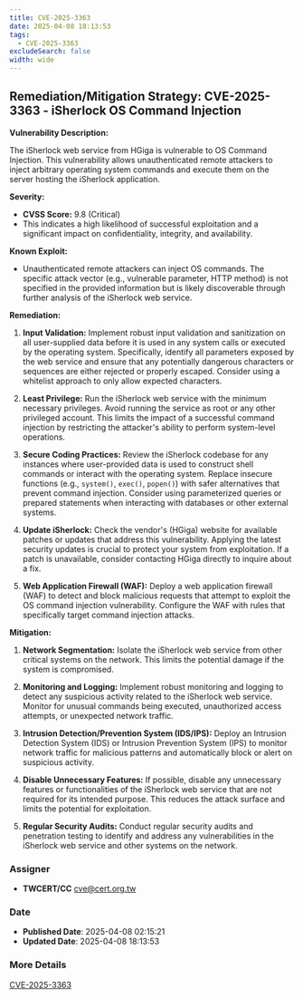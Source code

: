 ```yaml
---
title: CVE-2025-3363
date: 2025-04-08 18:13:53
tags:
  - CVE-2025-3363
excludeSearch: false
width: wide
---
```


## Remediation/Mitigation Strategy: CVE-2025-3363 - iSherlock OS Command Injection

**Vulnerability Description:**

The iSherlock web service from HGiga is vulnerable to OS Command Injection. This vulnerability allows unauthenticated remote attackers to inject arbitrary operating system commands and execute them on the server hosting the iSherlock application.

**Severity:**

*   **CVSS Score:** 9.8 (Critical)
*   This indicates a high likelihood of successful exploitation and a significant impact on confidentiality, integrity, and availability.

**Known Exploit:**

*   Unauthenticated remote attackers can inject OS commands. The specific attack vector (e.g., vulnerable parameter, HTTP method) is not specified in the provided information but is likely discoverable through further analysis of the iSherlock web service.

**Remediation:**

1.  **Input Validation:** Implement robust input validation and sanitization on all user-supplied data before it is used in any system calls or executed by the operating system.  Specifically, identify all parameters exposed by the web service and ensure that any potentially dangerous characters or sequences are either rejected or properly escaped.  Consider using a whitelist approach to only allow expected characters.

2.  **Least Privilege:** Run the iSherlock web service with the minimum necessary privileges. Avoid running the service as root or any other privileged account.  This limits the impact of a successful command injection by restricting the attacker's ability to perform system-level operations.

3.  **Secure Coding Practices:** Review the iSherlock codebase for any instances where user-provided data is used to construct shell commands or interact with the operating system.  Replace insecure functions (e.g., `system()`, `exec()`, `popen()`) with safer alternatives that prevent command injection.  Consider using parameterized queries or prepared statements when interacting with databases or other external systems.

4.  **Update iSherlock:** Check the vendor's (HGiga) website for available patches or updates that address this vulnerability. Applying the latest security updates is crucial to protect your system from exploitation.  If a patch is unavailable, consider contacting HGiga directly to inquire about a fix.

5.  **Web Application Firewall (WAF):** Deploy a web application firewall (WAF) to detect and block malicious requests that attempt to exploit the OS command injection vulnerability. Configure the WAF with rules that specifically target command injection attacks.

**Mitigation:**

1.  **Network Segmentation:**  Isolate the iSherlock web service from other critical systems on the network. This limits the potential damage if the system is compromised.

2.  **Monitoring and Logging:**  Implement robust monitoring and logging to detect any suspicious activity related to the iSherlock web service.  Monitor for unusual commands being executed, unauthorized access attempts, or unexpected network traffic.

3.  **Intrusion Detection/Prevention System (IDS/IPS):** Deploy an Intrusion Detection System (IDS) or Intrusion Prevention System (IPS) to monitor network traffic for malicious patterns and automatically block or alert on suspicious activity.

4.  **Disable Unnecessary Features:**  If possible, disable any unnecessary features or functionalities of the iSherlock web service that are not required for its intended purpose. This reduces the attack surface and limits the potential for exploitation.

5.  **Regular Security Audits:**  Conduct regular security audits and penetration testing to identify and address any vulnerabilities in the iSherlock web service and other systems on the network.

### Assigner
- **TWCERT/CC** <cve@cert.org.tw>

### Date
- **Published Date**: 2025-04-08 02:15:21
- **Updated Date**: 2025-04-08 18:13:53

### More Details
[CVE-2025-3363](https://www.cvedetails.com/cve/CVE-2025-3363)
